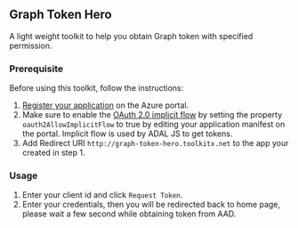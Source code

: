 ## Graph Token Hero

A light weight toolkit to help you obtain Graph token with specified permission.


### Prerequisite

Before using this toolkit, follow the instructions:
1. [Register your application](https://docs.microsoft.com/en-us/azure/active-directory/develop/active-directory-integrating-applications) on the Azure portal.
2. Make sure to enable the [OAuth 2.0 implicit flow](https://docs.microsoft.com/en-us/azure/active-directory/develop/v1-oauth2-implicit-grant-flow) by setting the property `oauth2AllowImplicitFlow` to true by editing your application manifest on the portal. Implicit flow is used by ADAL JS to get tokens.
3. Add Redirect URI `http://graph-token-hero.toolkitx.net` to the app your created in step 1.


### Usage

1. Enter your client id and click `Request Token`.
2. Enter your credentials, then you will be redirected back to home page, please wait a few second while obtaining token from AAD. 

